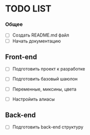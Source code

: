 # TODO LIST


### Общее
- [ ] Создать README.md файл
- [ ] Начать документацию

## Front-end
- [ ] Подготовить проект к разработке
- [ ] Подготовить базовый шаюлон
- [ ] Переменные, миксины, цвета
- [ ] Настройить алиасы
 

## Back-end
- [ ] Подготовить back-end структуру